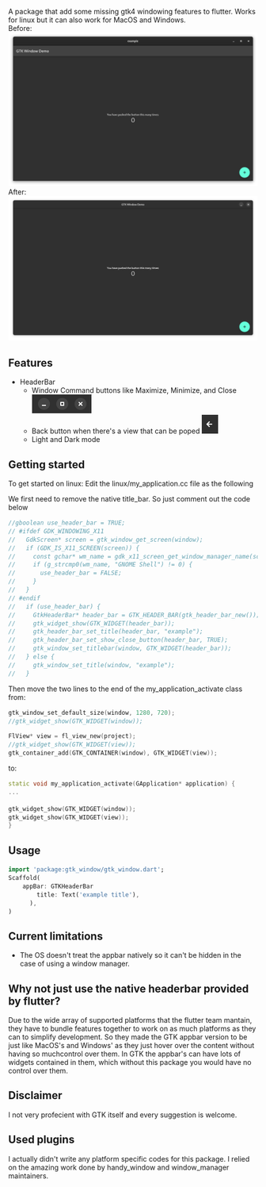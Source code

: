 <!--
This README describes the package. If you publish this package to pub.dev,
this README's contents appear on the landing page for your package.

For information about how to write a good package README, see the guide for
[writing package pages](https://dart.dev/guides/libraries/writing-package-pages).

For general information about developing packages, see the Dart guide for
[creating packages](https://dart.dev/guides/libraries/create-library-packages)
and the Flutter guide for
[developing packages and plugins](https://flutter.dev/developing-packages).
-->

A package that add some missing gtk4 windowing features to flutter. Works for linux but it can also work for MacOS and Windows.   
Before:   
![](images/screen_before.png)
After:   
![](images/screen_after.png)

## Features

 - HeaderBar
    - Window Command buttons like Maximize, Minimize, and Close   
    ![](images/control_buttons.png)
    - Back button when there's a view that can be poped
    ![](images/back_button.png)
    - Light and Dark mode

## Getting started

To get started on linux:
Edit the linux/my_application.cc file as the following

We first need to remove the native title_bar. So just comment out the code below
```cc
//gboolean use_header_bar = TRUE;
// #ifdef GDK_WINDOWING_X11
//   GdkScreen* screen = gtk_window_get_screen(window);
//   if (GDK_IS_X11_SCREEN(screen)) {
//     const gchar* wm_name = gdk_x11_screen_get_window_manager_name(screen);
//     if (g_strcmp0(wm_name, "GNOME Shell") != 0) {
//       use_header_bar = FALSE;
//     }
//   }
// #endif
//   if (use_header_bar) {
//     GtkHeaderBar* header_bar = GTK_HEADER_BAR(gtk_header_bar_new());
//     gtk_widget_show(GTK_WIDGET(header_bar));
//     gtk_header_bar_set_title(header_bar, "example");
//     gtk_header_bar_set_show_close_button(header_bar, TRUE);
//     gtk_window_set_titlebar(window, GTK_WIDGET(header_bar));
//   } else {
//     gtk_window_set_title(window, "example");
//   }
```

Then move the two lines to the end of the my_application_activate class
from:
```cc
gtk_window_set_default_size(window, 1280, 720);
//gtk_widget_show(GTK_WIDGET(window));
```
```cc
FlView* view = fl_view_new(project);
//gtk_widget_show(GTK_WIDGET(view));
gtk_container_add(GTK_CONTAINER(window), GTK_WIDGET(view));
```

to:
```cc
static void my_application_activate(GApplication* application) {
...

gtk_widget_show(GTK_WIDGET(window));
gtk_widget_show(GTK_WIDGET(view));
}
```
## Usage

```dart
import 'package:gtk_window/gtk_window.dart';
Scaffold(
    appBar: GTKHeaderBar
        title: Text('example title'),
      ),
)
```

## Current limitations
 - The OS doesn't treat the appbar natively so it can't be hidden in the case of using a window manager.
## Why not just use the native headerbar provided by flutter?
Due to the wide array of supported platforms that the flutter team mantain, they have to bundle features together to work on as much platforms as they can to simplify development. So they made the GTK appbar version to be just like MacOS's and Windows' as they just hover over the content without having so muchcontrol over them. In GTK the appbar's can have lots of widgets contained in them, which without this package you would have no control over them.

## Disclaimer
I not very profecient with GTK itself and every suggestion is welcome.

## Used plugins
I actually didn't write any platform specific codes for this package. I relied on the amazing work done by handy_window and window_manager maintainers.